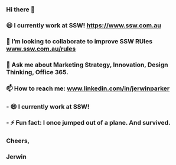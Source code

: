 ### Hi there 👋

### 😄 I currently work at SSW! https://www.ssw.com.au 
### 👯 I’m looking to collaborate to improve SSW RUles www.ssw.com.au/rules 
### 💬 Ask me about Marketing Strategy, Innovation, Design Thinking, Office 365.
### 📫 How to reach me: www.linkedin.com/in/jerwinparker 
### - 😄 I currently work at SSW! 
### - ⚡ Fun fact: I once jumped out of a plane. And survived. 

### Cheers, 
### Jerwin
